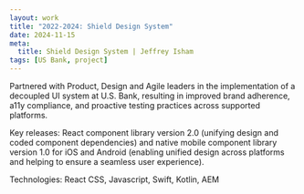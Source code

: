 ```yaml
---
layout: work
title: "2022-2024: Shield Design System"
date: 2024-11-15
meta:
  title: Shield Design System | Jeffrey Isham
tags: [US Bank, project]
---
```


<p>Partnered with Product, Design and Agile leaders in the implementation of a decoupled UI system at U.S. Bank, resulting in improved brand adherence, a11y compliance, and proactive testing practices across supported platforms.</p>
<p class="small">Key releases: React component library version 2.0  (unifying design and coded component dependencies) and native mobile component library version 1.0 for iOS and Android (enabling unified design across platforms and helping to ensure a seamless user experience).</p>
<p class="small">Technologies: React CSS, Javascript, Swift, Kotlin, AEM</p>
